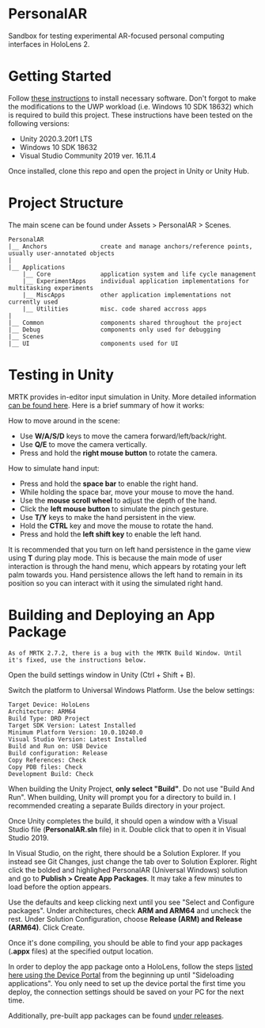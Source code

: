 # PersonalAR
Sandbox for testing experimental AR-focused personal computing interfaces in HoloLens 2.

# Getting Started
Follow [these instructions](https://docs.microsoft.com/en-us/windows/mixed-reality/develop/install-the-tools) to install necessary software. Don't forgot to make the modifications to the UWP workload (i.e. Windows 10 SDK 18632) which is required to build this project. These instructions have been tested on the following versions:
   - Unity 2020.3.20f1 LTS
   - Windows 10 SDK 18632
   - Visual Studio Community 2019 ver. 16.11.4

Once installed, clone this repo and open the project in Unity or Unity Hub.

# Project Structure
The main scene can be found under Assets > PersonalAR > Scenes.

```
PersonalAR
|__ Anchors               create and manage anchors/reference points, usually user-annotated objects
|
|__ Applications
    |__ Core              application system and life cycle management
    |__ ExperimentApps    individual application implementations for multitasking experiments
    |__ MiscApps          other application implementations not currently used
    |__ Utilities         misc. code shared accross apps
|
|__ Common                components shared throughout the project
|__ Debug                 components only used for debugging
|__ Scenes                
|__ UI                    components used for UI
```

# Testing in Unity
MRTK provides in-editor input simulation in Unity. More detailed information [can be found here](https://docs.microsoft.com/en-us/learn/modules/learn-mrtk-tutorials/1-6-interaction-models). Here is a brief summary of how it works:

How to move around in the scene:

- Use **W/A/S/D** keys to move the camera forward/left/back/right.
- Use **Q/E** to move the camera vertically.
- Press and hold the **right mouse button** to rotate the camera.

How to simulate hand input:

- Press and hold the **space bar** to enable the right hand.
- While holding the space bar, move your mouse to move the hand.
- Use the **mouse scroll wheel** to adjust the depth of the hand.
- Click the **left mouse button** to simulate the pinch gesture.
- Use **T/Y** keys to make the hand persistent in the view.
- Hold the **CTRL** key and move the mouse to rotate the hand.
- Press and hold the **left shift key** to enable the left hand.

It is recommended that you turn on left hand persistence in the game view using **T** during play mode. This is because the main mode of user interaction is through the hand menu, which appears by rotating your left palm towards you. Hand persistence allows the left hand to remain in its position so you can interact with it using the simulated right hand.

# Building and Deploying an App Package
```As of MRTK 2.7.2, there is a bug with the MRTK Build Window. Until it's fixed, use the instructions below.```

Open the build settings window in Unity (Ctrl + Shift + B).

Switch the platform to Universal Windows Platform. Use the below settings:
```
Target Device: HoloLens
Architecture: ARM64
Build Type: DRD Project
Target SDK Version: Latest Installed
Minimum Platform Version: 10.0.10240.0
Visual Studio Version: Latest Installed
Build and Run on: USB Device
Build configuration: Release
Copy References: Check
Copy PDB files: Check
Development Build: Check
```

When building the Unity Project, **only select "Build"**. Do not use "Build And Run". When building, Unity will prompt you for a directory to build in. I recommended creating a separate Builds directory in your project.

Once Unity completes the build, it should open a window with a Visual Studio file (**PersonalAR.sln** file) in it. Double click that to open it in Visual Studio 2019.

In Visual Studio, on the right, there should be a Solution Explorer. If you instead see Git Changes, just change the tab over to Solution Explorer. Right click the bolded and highlighed PersonalAR (Universal Windows) solution and go to **Publish > Create App Packages**. It may take a few minutes to load before the option appears.

Use the defaults and keep clicking next until you see "Select and Configure packages". Under architectures, check **ARM and ARM64** and uncheck the rest. Under Solution Configuration, choose **Release (ARM) and Release (ARM64)**. Click Create.

Once it's done compiling, you should be able to find your app packages (**.appx** files) at the specified output location.

In order to deploy the app package onto a HoloLens, follow the steps [listed here using the Device Portal](https://docs.microsoft.com/en-us/windows/mixed-reality/develop/advanced-concepts/using-the-windows-device-portal) from the beginning up until "Sideloading applications". You only need to set up the device portal the first time you deploy, the connection settings should be saved on your PC for the next time.

Additionally, pre-built app packages can be found [under releases](https://github.com/b-huynh/PersonalAR/releases).
